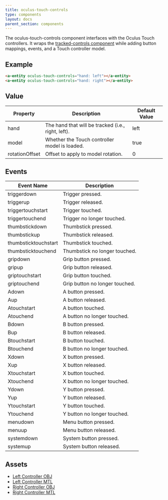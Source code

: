 ```yaml
---
title: oculus-touch-controls
type: components
layout: docs
parent_section: components
---
```


[trackedcontrols]: ./tracked-controls.md

The oculus-touch-controls component interfaces with the Oculus Touch controllers. It
wraps the [tracked-controls component][trackedcontrols] while adding button
mappings, events, and a Touch controller model.

## Example

```html
<a-entity oculus-touch-controls="hand: left"></a-entity>
<a-entity oculus-touch-controls="hand: right"></a-entity>
```

## Value

| Property             | Description                                        | Default Value        |
|----------------------|----------------------------------------------------|----------------------|
| hand                 | The hand that will be tracked (i.e., right, left). | left                 |
| model                | Whether the Touch controller model is loaded.      | true                 |
| rotationOffset       | Offset to apply to model rotation.                 | 0                    |

## Events

| Event Name           | Description                    |
| ----------           | -----------                    |
| triggerdown          | Trigger pressed.               |
| triggerup            | Trigger released.              |
| triggertouchstart    | Trigger touched.               |
| triggertouchend      | Trigger no longer touched.     |
| thumbstickdown       | Thumbstick pressed.            |
| thumbstickup         | Thumbstick released.           |
| thumbsticktouchstart | Thumbstick touched.            |
| thumbsticktouchend   | Thumbstick no longer touched.  |
| gripdown             | Grip button pressed.           |
| gripup               | Grip button released.          |
| griptouchstart       | Grip button touched.           |
| griptouchend         | Grip button no longer touched. |
| Adown                | A button pressed.              |
| Aup                  | A button released.             |
| Atouchstart          | A button touched.              |
| Atouchend            | A button no longer touched.    |
| Bdown                | B button pressed.              |
| Bup                  | B button released.             |
| Btouchstart          | B button touched.              |
| Btouchend            | B button no longer touched.    |
| Xdown                | X button pressed.              |
| Xup                  | X button released.             |
| Xtouchstart          | X button touched.              |
| Xtouchend            | X button no longer touched.    |
| Ydown                | Y button pressed.              |
| Yup                  | Y button released.             |
| Ytouchstart          | Y button touched.              |
| Ytouchend            | Y button no longer touched.    |
| menudown             | Menu button pressed.           |
| menuup               | Menu button released.          |
| systemdown           | System button pressed.         |
| systemup             | System button released.        |

## Assets

- [Left Controller OBJ](https://cdn.aframe.io/controllers/oculus/oculus-touch-controller-left.obj)
- [Left Controller MTL](https://cdn.aframe.io/controllers/oculus/oculus-touch-controller-left.mtl)
- [Right Controller OBJ](https://cdn.aframe.io/controllers/oculus/oculus-touch-controller-right.obj)
- [Right Controller MTL](https://cdn.aframe.io/controllers/oculus/oculus-touch-controller-right.mtl)

